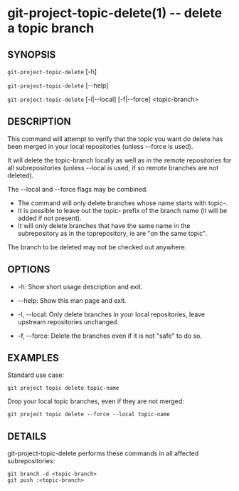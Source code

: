git-project-topic-delete(1) -- delete a topic branch
====================================================

## SYNOPSIS

`git-project-topic-delete` [-h]

`git-project-topic-delete` [--help]

`git-project-topic-delete` [-l|--local] [-f|--force] &lt;topic-branch&gt;

## DESCRIPTION

This command will attempt to verify that the topic you want do delete
has been merged in your local repositories (unless --force is used).

It will delete the topic-branch locally as well as in the remote repositories
for all subrepositories (unless --local is used, if so remote branches are not deleted). 

The --local and --force flags may be combined.

* The command will only delete branches whose name starts with topic-.
* It is possible to leave out the topic- prefix of the branch name (it will be added if not present).
* It will only delete branches that have the same name in the subrepository as in the toprepository, ie are "on the same topic".

The branch to be deleted may not be checked out anywhere.

## OPTIONS

  * -h:
    Show short usage description and exit.

  * --help:
    Show this man page and exit.

  * -l, --local:
    Only delete branches in your local repositories, leave upstream repositories unchanged.

  * -f, --force:
    Delete the branches even if it is not "safe" to do so.

## EXAMPLES

Standard use case:

    git project topic delete topic-name

Drop your local topic branches, even if they are not merged:

    git project topic delete --force --local topic-name

## DETAILS

git-project-topic-delete performs these commands in all affected
subrepositories:

    git branch -d <topic-branch>
    git push :<topic-branch>
